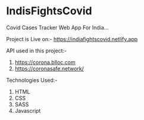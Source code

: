# IndisFightsCovid

Covid Cases Tracker Web App For India...

Project is Live on:-
https://indiafightscovid.netlify.app

API used in this project:-

1. https://corona.blloc.com
2. https://coronasafe.network/

Technologies Used:-

1. HTML
2. CSS
3. SASS
4. Javascript
